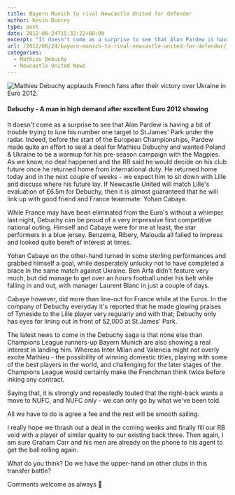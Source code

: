 ```yaml
---
title: Bayern Munich to rival Newcastle United for defender
author: Kevin Doocey
type: post
date: 2012-06-24T15:32:22+00:00
excerpt: "It doesn't come as a surprise to see that Alan Pardew is having a bit of trouble trying to lure his number one target to St.James' Park under the radar. Indeed, before the start.."
url: /2012/06/24/bayern-munich-to-rival-newcastle-united-for-defender/
categories:
  - Mathieu Debuchy
  - Newcastle United News
---
```


![Mathieu Debuchy applauds French fans after their victory over Ukraine in Euro 2012.](https://www.tynetime.com/wp-content/uploads/2012/06/Mathieu-Debuchy-France.jpg "Mathieu-Debuchy-France")

#### Debuchy - A man in high demand after excellent Euro 2012 showing

It doesn't come as a surprise to see that Alan Pardew is having a bit of trouble trying to lure his number one target to St.James' Park under the radar. Indeed, before the start of the European Championships, Pardew made quite an effort to seal a deal for Mathieu Debuchy and wanted Poland & Ukraine to be a warmup for his pre-season campaign with the Magpies. As we know, no deal happened and the RB said he would decide on his club future once he returned home from international duty. He returned home today and in the next couple of weeks - we expect him to sit down with Lille and discuss where his future lay. If Newcastle United will match Lille's evaluation of £6.5m for Debuchy, then it is almost guaranteed that he will link up with good friend and France teammate: Yohan Cabaye.

While France may have been eliminated from the Euro's without a whimper last night, Debuchy can be proud of a very impressive first competitive national outing. Himself and Cabaye were for me at least, the star performers in a blue jersey. Benzema, Ribery, Malouda all failed to impress and looked quite bereft of interest at times.

Yohan Cabaye on the other-hand turned in some sterling performances and grabbed himself a goal, while desperately unlucky not to have completed a brace in the same match against Ukraine. Ben Arfa didn't feature very much, but did manage to get over an hours football under his belt while falling in and out, with manager Laurent Blanc in just a couple of days.

Cabaye however, did more than line-out for France while at the Euros. In the company of Debuchy everyday it's reported that he made glowing praises of Tyneside to the Lille player very regularly and with that; Debuchy only has eyes for lining out in front of 52,000 at St.James' Park.

The latest news to come in the Debuchy saga is that none else than Champions League runners-up Bayern Munich are also showing a real interest in landing him. Whereas Inter Milan and Valencia might not overly excite Mathieu - the possibility of winning domestic titles, playing with some of the best players in the world, and challenging for the later stages of the Champions League would certainly make the Frenchman think twice before inking any contract.

Saying that, it is strongly and repeatedly touted that the right-back wants a move to NUFC, and NUFC only - we can only go by what we've been told.

All we have to do is agree a fee and the rest will be smooth sailing.

I really hope we thrash out a deal in the coming weeks and finally fill our RB void with a player of similar quality to our existing back three. Then again, I am sure Graham Carr and his men are already on the phone to his agent to get the ball rolling again.

What do you think? Do we have the upper-hand on other clubs in this transfer battle?

Comments welcome as always 🙂
